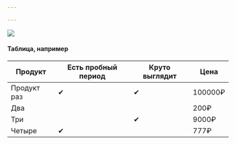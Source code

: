 ```yaml
---

---
```

![](/static/arlo-pro-3-4-sm-510x510-c-ar1.jpg)

#### Таблица, например

| Продукт | Есть пробный период | Круто выглядит | Цена |
| --- | --- | --- | --- |
| Продукт раз | ✔ | ✔ | 100000₽ |
| Два |  |  | 200₽ |
| Три |  | ✔ | 9000₽ |
| Четыре | ✔ |  | 777₽ |
